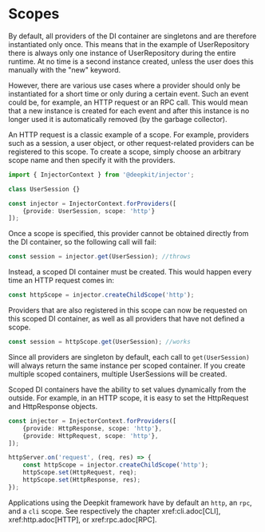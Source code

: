 # Scopes

By default, all providers of the DI container are singletons and are therefore instantiated only once. This means that in the example of UserRepository there is always only one instance of UserRepository during the entire runtime. At no time is a second instance created, unless the user does this manually with the "new" keyword.

However, there are various use cases where a provider should only be instantiated for a short time or only during a certain event. Such an event could be, for example, an HTTP request or an RPC call. This would mean that a new instance is created for each event and after this instance is no longer used it is automatically removed (by the garbage collector).

An HTTP request is a classic example of a scope. For example, providers such as a session, a user object, or other request-related providers can be registered to this scope. To create a scope, simply choose an arbitrary scope name and then specify it with the providers.

```typescript
import { InjectorContext } from '@deepkit/injector';

class UserSession {}

const injector = InjectorContext.forProviders([
    {provide: UserSession, scope: 'http'}
]);
```

Once a scope is specified, this provider cannot be obtained directly from the DI container, so the following call will fail:

```typescript
const session = injector.get(UserSession); //throws
```

Instead, a scoped DI container must be created. This would happen every time an HTTP request comes in:

```typescript
const httpScope = injector.createChildScope('http');
```

Providers that are also registered in this scope can now be requested on this scoped DI container, as well as all providers that have not defined a scope.

```typescript
const session = httpScope.get(UserSession); //works
```

Since all providers are singleton by default, each call to `get(UserSession)` will always return the same instance per scoped container. If you create multiple scoped containers, multiple UserSessions will be created.

Scoped DI containers have the ability to set values dynamically from the outside. For example, in an HTTP scope, it is easy to set the HttpRequest and HttpResponse objects.

```typescript
const injector = InjectorContext.forProviders([
    {provide: HttpResponse, scope: 'http'},
    {provide: HttpRequest, scope: 'http'},
]);

httpServer.on('request', (req, res) => {
    const httpScope = injector.createChildScope('http');
    httpScope.set(HttpRequest, req);
    httpScope.set(HttpResponse, res);
});
```

Applications using the Deepkit framework have by default an `http`, an `rpc`, and a `cli` scope. See respectively the chapter xref:cli.adoc[CLI], xref:http.adoc[HTTP], or xref:rpc.adoc[RPC].
